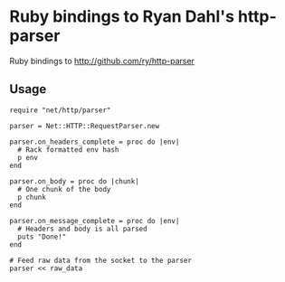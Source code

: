 # Ruby bindings to Ryan Dahl's http-parser

Ruby bindings to http://github.com/ry/http-parser

## Usage

    require "net/http/parser"
    
    parser = Net::HTTP::RequestParser.new
    
    parser.on_headers_complete = proc do |env|
      # Rack formatted env hash
      p env
    end
    
    parser.on_body = proc do |chunk|
      # One chunk of the body
      p chunk
    end
    
    parser.on_message_complete = proc do |env|
      # Headers and body is all parsed
      puts "Done!"
    end
    
    # Feed raw data from the socket to the parser
    parser << raw_data
